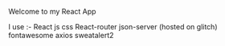 
Welcome to my React App

I use :-
React js
css
React-router
json-server (hosted on glitch)
fontawesome
axios
sweatalert2

